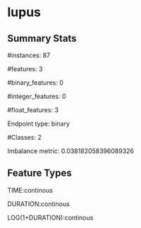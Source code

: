 # lupus

## Summary Stats

#instances: 87

#features: 3

  #binary_features: 0

  #integer_features: 0

  #float_features: 3

Endpoint type: binary

#Classes: 2

Imbalance metric: 0.038182058396089326

## Feature Types

 TIME:continous

DURATION:continous

LOG(1+DURATION):continous

